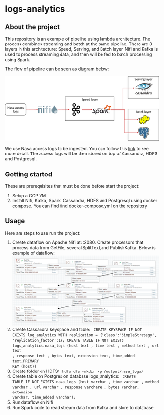 # logs-analytics

## About the project

This repository is an example of pipeline using lambda architecture. 
The process combines streaming and batch at the same pipeline.
There are 3 layers in this architecture: Speed, Serving, and Batch layer.
Nifi and Kafka is used to process streaming data, and then will be fed to batch processing using Spark.

The flow of pipeline can be seen as diagram below:

![Pipeline diagram](logs-analytics-diagram.png)

We use Nasa access logs to be ingested. You can follow this [link](https://www.kaggle.com/datasets/souhagaa/nasa-access-log-dataset-1995) to see more detail. 
The access logs will be then stored on top of Cassandra, HDFS and Postgresql.

## Getting started

These are prerequisites that must be done before start the project:

1. Setup a GCP VM
2. Install Nifi, Kafka, Spark, Cassandra, HDFS and Postgresql using docker compose. You can find find docker-compose.yml on the repository


## Usage
Here are steps to use run the project:
1. Create dataflow on Apache Nifi at: <GCP VM IP>:2080. Create processors that process data from GetFile, several SplitText,and PublishKafka. Below is example of dataflow:
![Nifi dataflow diagram](nifi-diagram.PNG)
2. Create Cassandra keyspace and table: <code> CREATE KEYSPACE IF NOT EXISTS log_analytics WITH replication = {'class':'SimpleStrategy', 'replication_factor':1};
    CREATE TABLE IF NOT EXISTS logs_analytics.nasa_logs (host text , time text , method text , url text , response text , bytes text, extension text, time_added text,PRIMARY KEY (host)) </code>
3. Create folder on HDFS: <code>  hdfs dfs -mkdir -p /output/nasa_logs/ </code>
4. Create table on Postgres on database logs_analytics: <code> CREATE TABLE IF NOT EXISTS nasa_logs (host varchar , time varchar , method varchar , url varchar , response varchare , bytes varchar, extension varchar, time_added varchar); </code>
5. Run dataflow on Nifi
6. Run Spark code to read stream data from Kafka and store to database

